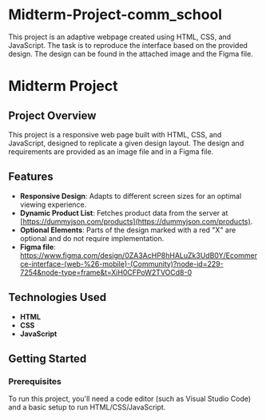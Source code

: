 # Midterm-Project-comm_school
This project is an adaptive webpage created using HTML, CSS, and JavaScript. The task is to reproduce the interface based on the provided design. The design can be found in the attached image and the Figma file.

# Midterm Project

## Project Overview
This project is a responsive web page built with HTML, CSS, and JavaScript, designed to replicate a given design layout. The design and requirements are provided as an image file and in a Figma file.

## Features
- **Responsive Design**: Adapts to different screen sizes for an optimal viewing experience.
- **Dynamic Product List**: Fetches product data from the server at [https://dummyjson.com/products](https://dummyjson.com/products).
- **Optional Elements**: Parts of the design marked with a red "X" are optional and do not require implementation.
- **Figma file**: https://www.figma.com/design/0ZA3AcHP8hHALuZk3UdB0Y/Ecommerce-interface-(web-%26-mobile)-(Community)?node-id=229-7254&node-type=frame&t=XiH0CFPoW2TVOCd8-0

## Technologies Used
- **HTML**
- **CSS**
- **JavaScript**

## Getting Started

### Prerequisites
To run this project, you'll need a code editor (such as Visual Studio Code) and a basic setup to run HTML/CSS/JavaScript.
